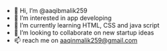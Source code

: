 - 👋 Hi, I’m @aaqibmalik259
- 👀 I’m interested in app developing
- 🌱 I’m currently learning HTML, CSS and java script 
- 💞️ I’m looking to collaborate on new startup ideas
- 📫 reach me on aaqinmalik259@gmail.com

<!---
aaqibmalik259/aaqibmalik259 is a ✨ special ✨ repository because its `README.md` (this file) appears on your GitHub profile.
You can click the Preview link to take a look at your changes.
--->
